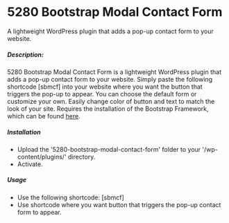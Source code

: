 # 5280 Bootstrap Modal Contact Form
A lightweight WordPress plugin that adds a pop-up contact form to your website. 

##### Description:

5280 Bootstrap Modal Contact Form is a lightweight WordPress plugin that adds a pop-up contact form to your website. 
Simply paste the following shortcode [sbmcf] into your website where you want the button that triggers the pop-up to appear. 
You can choose the default form or customize your own.
Easily change color of button and text to match the look of your site.
Requires the installation of the Bootstrap Framework, which can be found [here](https://getbootstrap.com/).

##### Installation

* Upload the '5280-bootstrap-modal-contact-form' folder to your '/wp-content/plugins/' directory.
* Activate.

##### Usage

* Use the following shortcode: [sbmcf]
* Use shortcode where you want button that triggers the pop-up contact form to appear.
